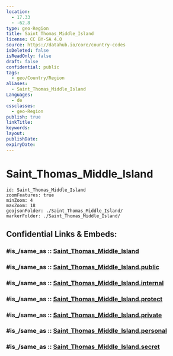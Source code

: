 ```yaml
---
location:
  - 17.33
  - -62.8
type: geo-Region
title: Saint_Thomas_Middle_Island
license: CC BY-SA 4.0
source: https://datahub.io/core/country-codes
isDeleted: false
isReadOnly: false
draft: false
confidential: public
tags:
  - geo/Country/Region
aliases:
  - Saint_Thomas_Middle_Island
Languages:
  - de
cssclasses:
  - geo-Region
publish: true
linkTitle:
keywords:
layout:
publishDate:
expiryDate:
---
```


# Saint_Thomas_Middle_Island

```leaflet
id: Saint_Thomas_Middle_Island
zoomFeatures: true 
minZoom: 4 
maxZoom: 18
geojsonFolder: ./Saint_Thomas_Middle_Island/
markerFolder: ./Saint_Thomas_Middle_Island/
```


## Confidential Links & Embeds: 

### #is_/same_as :: [Saint_Thomas_Middle_Island](/_Standards/Earth/Continent/America~Caribbean/Saint_Kitts_and_Nevis~Islands/parishes~Saint_Kitts_and_Nevis/Saint_Thomas_Middle_Island.md) 

### #is_/same_as :: [Saint_Thomas_Middle_Island.public](/_public/Earth/Continent/America~Caribbean/Saint_Kitts_and_Nevis~Islands/parishes~Saint_Kitts_and_Nevis/Saint_Thomas_Middle_Island.public.md) 

### #is_/same_as :: [Saint_Thomas_Middle_Island.internal](/_internal/Earth/Continent/America~Caribbean/Saint_Kitts_and_Nevis~Islands/parishes~Saint_Kitts_and_Nevis/Saint_Thomas_Middle_Island.internal.md) 

### #is_/same_as :: [Saint_Thomas_Middle_Island.protect](/_protect/Earth/Continent/America~Caribbean/Saint_Kitts_and_Nevis~Islands/parishes~Saint_Kitts_and_Nevis/Saint_Thomas_Middle_Island.protect.md) 

### #is_/same_as :: [Saint_Thomas_Middle_Island.private](/_private/Earth/Continent/America~Caribbean/Saint_Kitts_and_Nevis~Islands/parishes~Saint_Kitts_and_Nevis/Saint_Thomas_Middle_Island.private.md) 

### #is_/same_as :: [Saint_Thomas_Middle_Island.personal](/_personal/Earth/Continent/America~Caribbean/Saint_Kitts_and_Nevis~Islands/parishes~Saint_Kitts_and_Nevis/Saint_Thomas_Middle_Island.personal.md) 

### #is_/same_as :: [Saint_Thomas_Middle_Island.secret](/_secret/Earth/Continent/America~Caribbean/Saint_Kitts_and_Nevis~Islands/parishes~Saint_Kitts_and_Nevis/Saint_Thomas_Middle_Island.secret.md)


